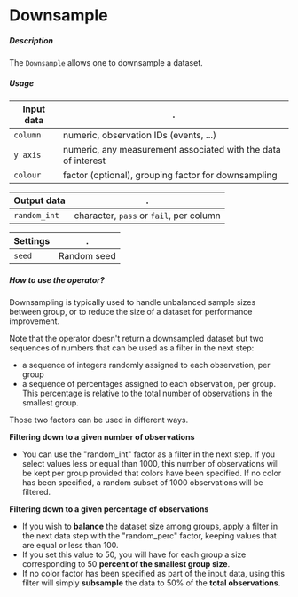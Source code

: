 # Downsample

##### Description

The `Downsample` allows one to downsample a dataset.

##### Usage

Input data|.
---|---
`column`        | numeric, observation IDs (events, ...)
`y axis`        | numeric, any measurement associated with the data of interest 
`colour`        | factor (optional), grouping factor for downsampling

Output data|.
---|---
`random_int`        | character, `pass` or `fail`, per column

Settings|.
---|---
`seed`        |  Random seed


##### How to use the operator?

Downsampling is typically used to handle unbalanced sample sizes between group,
or to reduce the size of a dataset for performance improvement.

Note that the operator doesn't return a downsampled dataset but two sequences
of numbers that can be used as a filter in the next step:
- a sequence of integers randomly assigned to each observation, per group
- a sequence of percentages assigned to each observation, per group. This percentage is 
relative to the total number of observations in the smallest group.

Those two factors can be used in different ways.

__Filtering down to a given number of observations__

- You can use the "random_int" factor
as a filter in the next step. If you select values less or equal than 1000, this number
of observations will be kept per group provided that colors have been specified. If no color
has been specified, a random subset of 1000 observations will be filtered.

__Filtering down to a given percentage of observations__
- If you wish to __balance__ the dataset size among groups, apply a filter in the 
next data step with the "random_perc" factor, keeping values that are equal or less than 100.
- If you set this value to 50, you will have for each group a size corresponding to
50 __percent of the smallest group size__.
- If no color factor has been specified as part of the input data, using this filter
will simply __subsample__ the data to 50% of the __total observations__.


